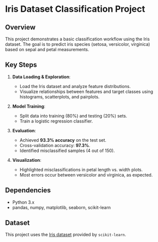 # Iris Dataset Classification Project

## Overview  
This project demonstrates a basic classification workflow using the Iris dataset. The goal is to predict iris species (setosa, versicolor, virginica) based on sepal and petal measurements.

## Key Steps  
1. **Data Loading & Exploration**:  
   - Load the Iris dataset and analyze feature distributions.  
   - Visualize relationships between features and target classes using histograms, scatterplots, and pairplots.  

2. **Model Training**:  
   - Split data into training (80%) and testing (20%) sets.  
   - Train a logistic regression classifier.  

3. **Evaluation**:  
   - Achieved **93.3% accuracy** on the test set.  
   - Cross-validation accuracy: **97.3%**.  
   - Identified misclassified samples (4 out of 150).  

4. **Visualization**:  
   - Highlighted misclassifications in petal length vs. width plots.  
   - Most errors occur between versicolor and virginica, as expected.  

## Dependencies  
- Python 3.x  
- pandas, numpy, matplotlib, seaborn, scikit-learn

## Dataset
This project uses the [Iris dataset](https://scikit-learn.org/stable/auto_examples/datasets/plot_iris_dataset.html) provided by `scikit-learn`.

